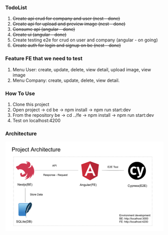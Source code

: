 ### TodoList
1. <del>Create api crud for company and user (nest - done)</del>
2. <del>Create api for upload and preview image (nest - done)</del>
3. <del>Consume api (angular - done)</del>
4. <del>Create ui (angular - done)</del>
5. Create testing e2e for crud on user and company (angular - on going)
6. <del>Create auth for login and signup on be (nest - done)</del>

### Feature FE that we need to test
1. Menu User: create, update, delete, view detail, upload image, view image
2. Menu Company: create, update, delete, view detail.

### How To Use
1. Clone this project
2. Open project -> cd be -> npm install -> npm run start:dev
3. From the repository be -> cd ../fe -> npm install -> npm run start:dev
4. Test on localhost:4200

### Architecture
![Architecture](arch.png)
